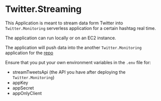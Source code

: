 # Twitter.Streaming

This Application is meant to stream data form Twitter into `Twitter.Monitoring` serverless application for a certain hashtag real time.

The application can run locally or on an EC2 instance.

The application will push data into the another `Twitter.Monitoring` application for the [repo](#https://github.com/TarikZiyad1/Twitter.Monitoring)

Ensure that you put your own environment variables in the `.env` file for:

- streamTweetsApi (the API you have after deploying the `Twitter.Monitoring`)
- appKey
- appSecret
- appOnlyClient
  